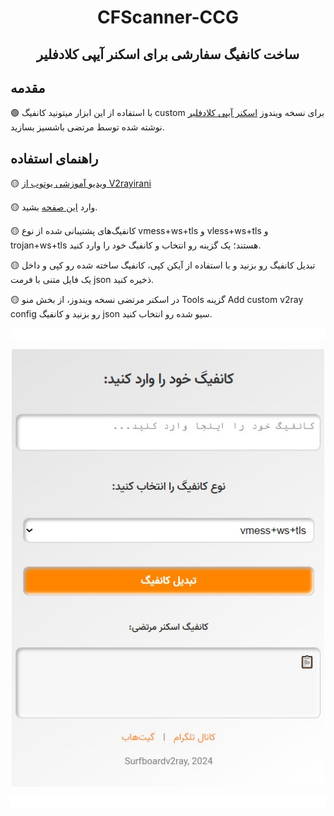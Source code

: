 <h1 align="center">
CFScanner-CCG
</h1>

<h2 align="center">
ساخت کانفیگ سفارشی برای اسکنر آیپی کلادفلیر
<h2/>

## مقدمه
🟢 با استفاده از این ابزار میتونید کانفیگ custom برای نسخه ویندوز [اسکنر آیپی کلادفلیر](https://github.com/MortezaBashsiz/CFScanner) نوشته شده توسط مرتضی باشسیز بسازید.

## راهنمای استفاده
🟡 [ویدیو آموزشی یوتوب از V2rayirani](https://youtu.be/JIjXFrWCfcY)

🟡 وارد [این صفحه](https://Surfboardv2ray.github.io/CFScanner-CCG) بشید.

🟡 کانفیگ‌های پشتیبانی شده از نوع vmess+ws+tls و vless+ws+tls و trojan+ws+tls هستند؛ یک گزینه رو انتخاب و کانفیگ خود را وارد کنید.

🟡 تبدیل کانفیگ رو بزنید و با استفاده از آیکن کپی، کانفیگ ساخته شده رو کپی و داخل یک فایل متنی با فرمت json ذخیره کنید.

🟡 در اسکنر مرتضی نسخه ویندوز، از بخش منو Tools گزینه Add custom v2ray config رو بزنید و کانفیگ json سیو شده رو انتخاب کنید.

![0](./assets/redline.gif)

<p align="center">
  <img src="assets/html.jpg" alt="html.jpg" width="500"/>
</p>

![0](./assets/redline.gif)

